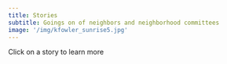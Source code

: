 ```yaml
---
title: Stories
subtitle: Goings on of neighbors and neighborhood committees
image: '/img/kfowler_sunrise5.jpg'
---
```

Click on a story to learn more